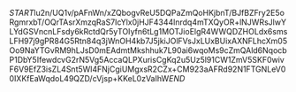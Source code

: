 $START$lu2n/UQ1v/pAFnWn/xZQbogvReU5DQPaZmQoHKjbnT/BJfBZFry2E5oRgmrxbT/OQrTAsrXmzqRaS7IcYlx0jHJF4344lnrdq4mTXQyOR+lNJWRsJlwYLYdGSVncnLFsdy6kRctdQr5yTOIyfn6tLg1MOTJioElgR4WWQDZHOLdx6smsLFH97j9gPR84G5Rtn84q3jWnOH4kb7J5jkiJOlFVsJxLUxBUixAXNFLhcXm05Oo9NaYTGvRM9hLJsD0mEAdmtMkshhuk7L90ai6wqoMs9cZmQAld6NqocbP1DbY5IfewdcvG2rN5Vg5AccaQLPXurisCgKq2u5Uz5l91CW1ZmV5SKF0wivF6V9EfZ3isZL4Snt5Wl4FNjCgiUMgxsR2CZx+CM923aAFRd92N1FTGNLeV00IXKfEaWqdoL49QZD/cVjsp+KKeL0zVaIhW$END$